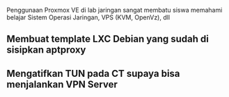 Penggunaan Proxmox VE di lab jaringan sangat membatu siswa memahami belajar Sistem Operasi Jaringan, VPS (KVM, OpenVz), dll

## Membuat template LXC Debian yang sudah di sisipkan aptproxy

## Mengatifkan TUN pada CT supaya bisa menjalankan VPN Server
